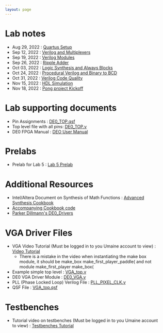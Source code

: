 ```yaml
---
layout: page
---
```

# Lab notes

- Aug 29, 2022 : [Quartus Setup]({{site.baseurl}}/lab_pdfs/ECE275_Lab1_Quartus_Setup.pdf)
- Sep 12, 2022 : [Verilog and Multiplexers]({{site.baseurl}}/lab_pdfs/ECE275_Lab2_Multiplexers_Verilog_and_Schematics.pdf)
- Sep 19, 2022 : [Verilog Modules]({{site.baseurl}}/lab_pdfs/ECE275_Lab3_Verilog_Modules.pdf)
- Sep 26, 2022 : [Ripple Adder]({{site.baseurl}}/lab_pdfs/ECE275_Lab4.pdf)
- Oct 03, 2022 : [Logic Synthesis and Always Blocks]({{site.baseurl}}/lab_pdfs/ECE275_Lab5.pdf)
- Oct 24, 2022 : [Procedural Verilog and Binary to BCD]({{site.baseurl}}/lab_pdfs/ECE275_Lab6.pdf)
- Oct 31, 2022  : [Verilog Code Quality]({{site.baseurl}}/lab_pdfs/ECE275_Lab7.pdf)
- Nov 15, 2022 : [HDL Simulation]({{site.baseurl}}/lab_pdfs/ECE275_Lab8.pdf)
- Nov 18, 2022 : [Pong project Kickoff]({{site.baseurl}}/lab_pdfs/pongproject-kickoff/kickoff.pdf)

# Lab supporting documents

- Pin Assignments : [DE0_TOP.qsf]({{site.baseurl}}/lab_pdfs/DE0_TOP.qsf)
- Top level file with all pins: [DE0_TOP.v]({{site.baseurl}}/lab_pdfs/DE0_TOP.v)
- DE0 FPGA Manual : [DEO User Manual](https://intel.com/content/dam/altera-www/global/en_US/portal/dsn/42/doc-us-dsnbk-42-5804152209-de0-user-manual.pdf)

# Prelabs

- Prelab for Lab 5 : [Lab 5 Prelab]({{site.baseurl}}/lab_pdfs/ECE275_Lab5_Prelab.pdf)

# Additional Resources

- Intel/Altera Document on Synthesis of Math Functions : [Advanced Synthesis Cookbook](https://intel.com/content/dam/www/programmable/us/en/pdfs/literature/manual/stx_cookbook.pdf)
- [Accompanying Cookbook code](https://github.com/thomasrussellmurphy/stx_cookbook)
-  [Parker Dillmann's DE0_Drivers](https://github.com/LonghornEngineer/DE0_Drivers)

# VGA Driver Files

- VGA Video Tutorial (Must be logged in to you Umaine account to view) : [Video Tutorial](https://drive.google.com/file/d/1KwSqLo8CvzKBAjxMmDpdbc_UMAonZH9S/view?usp=sharing)
	- There is a mistake in the video when instantiating the make box module, it should be make_box make_first_player_paddle( and not module make_first_player make_box(
- Example simple top level : [VGA_top.v]({{site.baseurl}}/lab_pdfs/final_project_vga_files/VGA_top.v)
- DE0 VGA Driver Module : [DE0_VGA.v]({{site.baseurl}}/lab_pdfs/final_project_vga_files/DE0_VGA.v)
- PLL (Phase Locked Loop) Verilog File : [PLL_PIXEL_CLK.v]({{site.baseurl}}/lab_pdfs/final_project_vga_files/PLL_PIXEL_CLK.v)
- QSF File : [VGA_top.qsf]({{site.baseurl}}/lab_pdfs/final_project_vga_files/VGA_top.qsf)

# Testbenches

- Tutorial video on testbenches (Must be logged in to you Umaine account to view) : [Testbenches Tutorial](https://drive.google.com/file/d/1_xbmeY4J0596vx63K-ubjDB998AcH6LX/view?usp=sharing)

